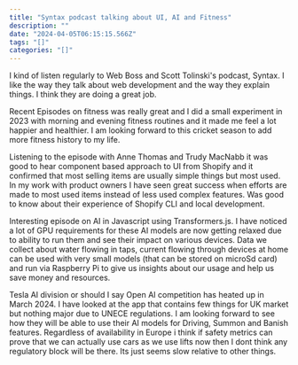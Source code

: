 ```yaml
---
title: "Syntax podcast talking about UI, AI and Fitness"
description: ""
date: "2024-04-05T06:15:15.566Z"
tags: "[]"
categories: "[]"
---
```


I kind of listen regularly to Web Boss and Scott Tolinski's podcast, Syntax. I like the way they talk about web development and the way they explain things. I think they are doing a great job.

Recent Episodes on fitness was really great and I did a small experiment in 2023 with morning and evening fitness routines and it made me feel a lot happier and healthier. I am looking forward to this cricket season to add more fitness history to my life.

Listening to the episode with Anne Thomas and Trudy MacNabb it was good to hear component based approach to UI from Shopify and it confirmed that most selling items are usually simple things but most used. In my work with product owners I have seen great success when efforts are made to most used items instead of less used complex features. Was good to know about their experience of Shopify CLI and local development.

Interesting episode on AI in Javascript using Transformers.js. I have noticed a lot of GPU requirements for these AI models are now getting relaxed due to ability to run them and see their impact on various devices. Data we collect about water flowing in taps, current flowing through devices at home can be used with very small models (that can be stored on microSd card) and run via Raspberry Pi to give us insights about our usage and help us save money and resources. 

Tesla AI division or should I say Open AI competition has heated up in March 2024. I have looked at the app that contains few things for UK market but nothing major due to UNECE regulations. I am looking forward to see how they will be able to use their AI models for Driving, Summon and Banish features. Regardless of availability in Europe i think if safety metrics can prove that we can actually use cars as we use lifts now then I dont think any regulatory block will be there. Its just seems slow relative to other things.

